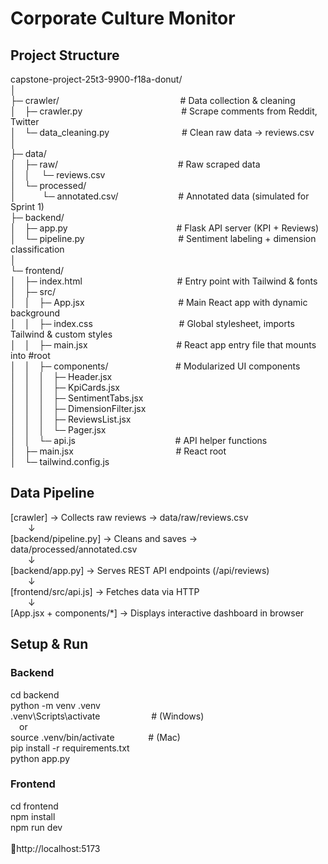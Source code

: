 # **Corporate Culture Monitor**

## **Project Structure**

capstone-project-25t3-9900-f18a-donut/<br>
│<br>
├─ crawler/&emsp;&emsp;&emsp;&emsp;  &emsp;&emsp; &emsp; &emsp;&emsp;&emsp;&emsp;&emsp;&emsp;# Data collection & cleaning<br>
│&emsp;├─ crawler.py&emsp;&emsp;  &emsp;&emsp;&emsp;&emsp;&emsp;&emsp;&emsp;&emsp;&emsp;# Scrape comments from Reddit, Twitter<br>
│&emsp;└─ data_cleaning.py&emsp; &emsp;&emsp;&emsp;&emsp;&emsp;&emsp;&emsp;# Clean raw data -> reviews.csv<br>
│<br>
├─ data/<br>
│&emsp;├─ raw/&emsp;  &emsp;   &emsp;  &emsp;  &emsp;  &emsp;&emsp;    &emsp;&emsp;&emsp;&emsp;&emsp;# Raw scraped data<br>
│&emsp;│&emsp; └─ reviews.csv<br>
│&emsp;└─ processed/<br>
│&emsp;&emsp;&emsp;└─ annotated.csv/&emsp;  &emsp;&emsp;  &emsp;  &emsp;&emsp;# Annotated data (simulated for Sprint 1)<br>
├─ backend/<br>
│&emsp;├─ app.py&emsp;  &emsp;   &emsp;  &emsp;  &emsp;  &emsp;&emsp;&emsp;&emsp;&emsp;&emsp;# Flask API server (KPI + Reviews) <br>
│&emsp;└─ pipeline.py &emsp; &emsp;   &emsp;  &emsp;  &emsp;&emsp; &emsp;&emsp;&emsp;# Sentiment labeling + dimension classification<br>
│<br>
└─ frontend/<br>
│&emsp;├─ index.html&emsp; &emsp;   &emsp;  &emsp;&emsp;&emsp;&emsp;&emsp;&emsp;&emsp;# Entry point with Tailwind & fonts <br>
│&emsp;├─ src/<br>
│&emsp;│&emsp;├─ App.jsx&emsp; &emsp;   &emsp;  &emsp;  &emsp;&emsp;&emsp; &emsp; &emsp;# Main React app with dynamic background<br>
│&emsp;│&emsp;├─ index.css&emsp;&emsp;   &emsp;  &emsp;  &emsp;&emsp;&emsp;&emsp;&emsp;# Global stylesheet, imports Tailwind & custom styles<br>
│&emsp;│&emsp;├─ main.jsx&emsp; &emsp;   &emsp;  &emsp;  &emsp;&emsp;&emsp;&emsp;&emsp;# React app entry file that mounts <App /> into #root<br>
│&emsp;│&emsp;├─ components/&emsp; &emsp;   &emsp;  &emsp;  &emsp; &emsp; # Modularized UI components<br>
│&emsp;│&emsp;│&emsp;├─ Header.jsx<br>
│&emsp;│&emsp;│&emsp;├─ KpiCards.jsx<br>
│&emsp;│&emsp;│&emsp;├─ SentimentTabs.jsx<br>
│&emsp;│&emsp;│&emsp;├─ DimensionFilter.jsx<br>
│&emsp;│&emsp;│&emsp;├─ ReviewsList.jsx<br>
│&emsp;│&emsp;│&emsp;└─ Pager.jsx<br>
│&emsp;│&emsp;└─ api.js&emsp; &emsp;   &emsp;  &emsp;  &emsp;&emsp; &emsp;&emsp;&emsp;&emsp;# API helper functions<br>
│&emsp;├─ main.jsx &emsp; &emsp;   &emsp;  &emsp;  &emsp; &emsp;&emsp;&emsp;&emsp;&emsp;# React root<br>
│&emsp;└─ tailwind.config.js<br>


## **Data Pipeline**

[crawler] → Collects raw reviews → data/raw/reviews.csv<br>
&emsp;&emsp;↓<br>
[backend/pipeline.py] → Cleans and saves → data/processed/annotated.csv<br>
&emsp;&emsp;↓<br>
[backend/app.py] → Serves REST API endpoints (/api/reviews)<br>
&emsp;&emsp;↓<br>
[frontend/src/api.js] → Fetches data via HTTP<br>
&emsp;&emsp;↓<br>
[App.jsx + components/*] → Displays interactive dashboard in browser<br>

## **Setup & Run**

###  Backend ###
cd backend<br>
python -m venv .venv<br>
.venv\Scripts\activate &emsp;  &emsp; &emsp;&emsp;&emsp;# (Windows)<br>
&emsp;or<br>
source .venv/bin/activate  &emsp; &emsp; &emsp;# (Mac)<br>
pip install -r requirements.txt<br>
python app.py<br>

### Frontend ###
cd frontend<br>
npm install<br>
npm run dev<br>
<br>
📍http://localhost:5173